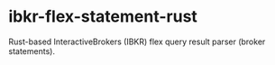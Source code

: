 # ibkr-flex-statement-rust
Rust-based InteractiveBrokers (IBKR) flex query result parser (broker statements).
